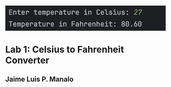 ![Lab 1 Screenshot](https://github.com/mnljm/FECP5-Java-Lab1/blob/main/Lab1SC.png)
# Lab 1: Celsius to Fahrenheit Converter <br />
## Jaime Luis P. Manalo
